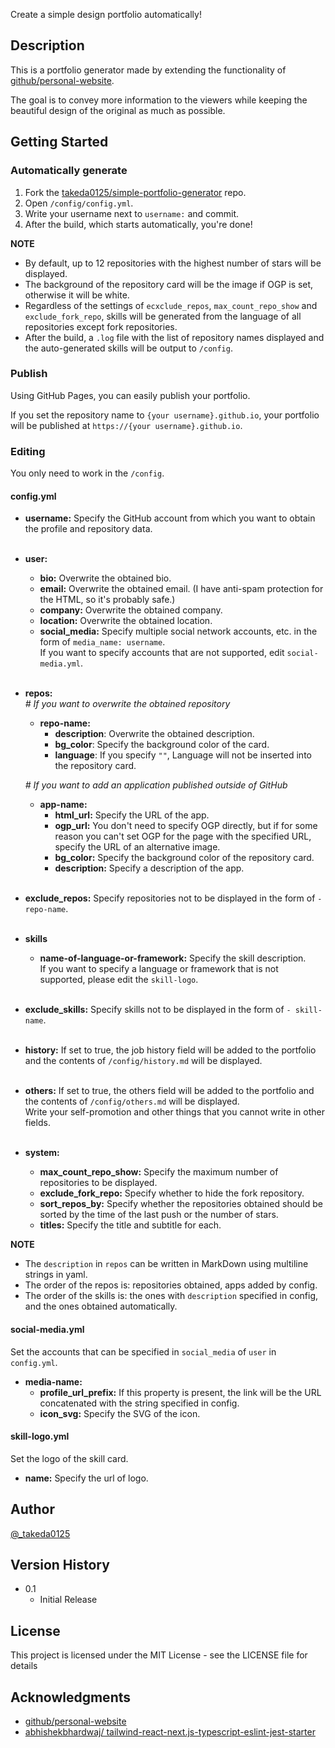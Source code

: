 Create a simple design portfolio automatically!

## Description

This is a portfolio generator made by extending the functionality
of [github/personal-website](https://github.com/github/personal-website).

The goal is to convey more information to the viewers while keeping the beautiful design of the original as much as
possible.

## Getting Started

### Automatically generate

1. Fork the [takeda0125/simple-portfolio-generator](https://github.com/takeda0125/simple-portfolio-generator) repo.
2. Open `/config/config.yml`.
3. Write your username next to `username:` and commit.
4. After the build, which starts automatically, you're done!

**NOTE**

* By default, up to 12 repositories with the highest number of stars will be displayed.
* The background of the repository card will be the image if OGP is set, otherwise it will be white.
* Regardless of the settings of `ecxclude_repos`, `max_count_repo_show` and `exclude_fork_repo`, skills will be
  generated from the language of all repositories except fork repositories.
* After the build, a `.log` file with the list of repository names displayed and the auto-generated skills will be
  output to `/config`.

### Publish

Using GitHub Pages, you can easily publish your portfolio.

If you set the repository name to `{your username}.github.io`, your portfolio will be published
at `https://{your username}.github.io`.

### Editing

You only need to work in the `/config`.

#### config.yml

* **username:** Specify the GitHub account from which you want to obtain the profile and repository data.  
  <br/>

* **user:**
    * **bio:** Overwrite the obtained bio.
    * **email:** Overwrite the obtained email. (I have anti-spam protection for the HTML, so it's probably safe.)
    * **company:** Overwrite the obtained company.
    * **location:** Overwrite the obtained location.
    * **social_media:** Specify multiple social network accounts, etc. in the form of `media_name: username`.  
      If you want to specify accounts that are not supported, edit `social-media.yml`.  
      <br/>

* **repos:**  
  *\# If you want to overwrite the obtained repository*
    * **repo-name:**
        * **description**: Overwrite the obtained description.
        * **bg_color**: Specify the background color of the card.
        * **language**: If you specify `""`, Language will not be inserted into the repository card.

  *\# If you want to add an application published outside of GitHub*
    * **app-name:**
        * **html_url:** Specify the URL of the app.
        * **ogp_url:** You don't need to specify OGP directly, but if for some reason you can't set OGP for the page
          with the specified URL, specify the URL of an alternative image.
        * **bg_color:** Specify the background color of the repository card.
        * **description:** Specify a description of the app.  
          <br/>

* **exclude_repos:** Specify repositories not to be displayed in the form of `- repo-name`.  
  <br/>

* **skills**
    * **name-of-language-or-framework:** Specify the skill description.  
      If you want to specify a language or framework that is not supported, please edit the `skill-logo`.  
      <br/>

* **exclude_skills:** Specify skills not to be displayed in the form of `- skill-name`.  
  <br/>

* **history:** If set to true, the job history field will be added to the portfolio and the contents
  of `/config/history.md` will be displayed.  
  <br/>

* **others:** If set to true, the others field will be added to the portfolio and the contents of `/config/others.md`
  will be displayed.  
  Write your self-promotion and other things that you cannot write in other fields.  
  <br/>

* **system:**
    * **max_count_repo_show:** Specify the maximum number of repositories to be displayed.
    * **exclude_fork_repo:** Specify whether to hide the fork repository.
    * **sort_repos_by:** Specify whether the repositories obtained should be sorted by the time of the last push or the
      number of stars.
    * **titles:** Specify the title and subtitle for each.

**NOTE**

* The `description` in `repos` can be written in MarkDown using multiline strings in yaml.
* The order of the repos is: repositories obtained, apps added by config.
* The order of the skills is: the ones with `description` specified in config, and the ones obtained automatically.

#### social-media.yml

Set the accounts that can be specified in `social_media` of `user` in `config.yml`.

* **media-name:**
    * **profile_url_prefix:** If this property is present, the link will be the URL concatenated with the string
      specified in config.
    * **icon_svg:** Specify the SVG of the icon.

#### skill-logo.yml

Set the logo of the skill card.

* **name:** Specify the url of logo.

## Author

[@_takeda0125](https://twitter.com/_takeda0125)

## Version History

* 0.1
    * Initial Release

## License

This project is licensed under the MIT License - see the LICENSE file for details

## Acknowledgments

* [github/personal-website](https://github.com/github/personal-website)
* [abhishekbhardwaj/ tailwind-react-next.js-typescript-eslint-jest-starter](https://github.com/abhishekbhardwaj/tailwind-react-next.js-typescript-eslint-jest-starter)
